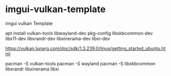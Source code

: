 # imgui-vulkan-template
imgui vulkan Template

apt install vulkan-tools
libwayland-dev pkg-config libxkbcommon-dev libx11-dev libxrandr-dev libxinerama-dev libxi-dev

https://vulkan.lunarg.com/doc/sdk/1.3.239.0/linux/getting_started_ubuntu.html

pacman -S vulkan-tools
pacman -S wayland
pacman -S libxkbcommon libxrandr libxinerama libxi

